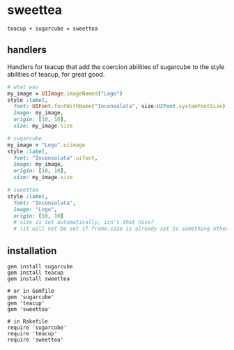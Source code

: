 sweettea
========

    teacup + sugarcube = sweettea


 handlers
----------

Handlers for teacup that add the coercion abilities of sugarcube to the style
abilities of teacup, for great good.

```ruby
# what was
my_image = UIImage.imageNamed("Logo")
style :label,
  font: UIFont.fontWithName("Inconsolata", size:UIFont.systemFontSize),
  image: my_image,
  origin: [10, 10],
  size: my_image.size

# sugarcube
my_image = "Logo".uiimage
style :label,
  font: "Inconsolata".uifont,
  image: my_image,
  origin: [10, 10],
  size: my_image.size

# sweettea
style :label,
  font: "Inconsolata",
  image: "Logo",
  origin: [10, 10]
  # size is set automatically, isn't that nice?
  # (it will not be set if frame.size is already set to something other than [0, 0])
```

 installation
--------------

    gem install sugarcube
    gem install teacup
    gem install sweettea

    # or in Gemfile
    gem 'sugarcube'
    gem 'teacup'
    gem 'sweettea'

    # in Rakefile
    require 'sugarcube'
    require 'teacup'
    require 'sweettea'
